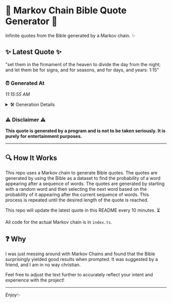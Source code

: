 # 📖 Markov Chain Bible Quote Generator 📖

Infinite quotes from the Bible generated by a Markov chain. ✨

## ✨ Latest Quote ✨
"set them in the firmament of the heaven to divide the day from the night; and let them be for signs, and for seasons, and for days, and years: 1:15"

### ⏰ Generated At
*11:15:55 AM*

<details>
    <summary>🛠️ Generation Details</summary>
    <p>
        <strong>🌱 Seed:</strong> set<br>
        <strong>🔄 Iterations:</strong> 29<br>
        <strong>📜 Context History:</strong><br>[ set ]: them<br>[ set, them ]: in<br>[ set, them, in ]: the<br>[ set, them, in, the ]: firmament<br>[ set, them, in, the, firmament ]: of<br>[ set, them, in, the, firmament, of ]: the<br>[ them, in, the, firmament, of, the ]: heaven<br>[ in, the, firmament, of, the, heaven ]: to<br>[ the, firmament, of, the, heaven, to ]: divide<br>[ firmament, of, the, heaven, to, divide ]: the<br>[ of, the, heaven, to, divide, the ]: day<br>[ the, heaven, to, divide, the, day ]: from<br>[ heaven, to, divide, the, day, from ]: the<br>[ to, divide, the, day, from, the ]: night;<br>[ divide, the, day, from, the, night; ]: and<br>[ the, day, from, the, night;, and ]: let<br>[ day, from, the, night;, and, let ]: them<br>[ from, the, night;, and, let, them ]: be<br>[ the, night;, and, let, them, be ]: for<br>[ night;, and, let, them, be, for ]: signs,<br>[ and, let, them, be, for, signs, ]: and<br>[ let, them, be, for, signs,, and ]: for<br>[ them, be, for, signs,, and, for ]: seasons,<br>[ be, for, signs,, and, for, seasons, ]: and<br>[ for, signs,, and, for, seasons,, and ]: for<br>[ signs,, and, for, seasons,, and, for ]: days,<br>[ and, for, seasons,, and, for, days, ]: and<br>[ for, seasons,, and, for, days,, and ]: years:<br>[ seasons,, and, for, days,, and, years: ]: 1:15<br>
    </p>
</details>

### ⚠️ Disclaimer ⚠️
**This quote is generated by a program and is not to be taken seriously. It is purely for entertainment purposes.**

---

## 🔍 How It Works

This repo uses a Markov chain to generate Bible quotes. The quotes are generated by using the Bible as a dataset to find the probability of a word appearing after a sequence of words. The quotes are generated by starting with a random word and then selecting the next word based on the probability of it appearing after the current sequence of words. This process is repeated until the desired length of the quote is reached.

This repo will update the latest quote in this README every 10 minutes. ⏳

All code for the actual Markov chain is in `index.ts`.

## ❓ Why

I was just messing around with Markov Chains and found that the Bible surprisingly yielded good results when prompted. 
It was suggested by a friend, and I am in no way christian.

Feel free to adjust the text further to accurately reflect your intent and experience with the project!

---

*Enjoy*✨
